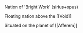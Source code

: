 Nation of 'Bright Work' (sirius+opus)

Floating nation above the [[Void]]

Situated on the planet of [[Afferem]]